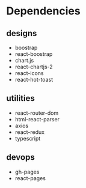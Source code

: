 # Dependencies

## designs

-   boostrap
-   react-boostrap
-   chart.js
-   react-chartjs-2
-   react-icons
-   react-hot-toast

## utilities

-   react-router-dom
-   html-react-parser
-   axios
-   react-redux
-   typescript

## devops

-   gh-pages
-   react-pages
